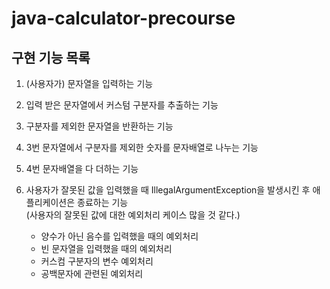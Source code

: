 # java-calculator-precourse

구현 기능 목록
-------------

1. (사용자가) 문자열을 입력하는 기능 

2. 입력 받은 문자열에서 커스텀 구분자를 추출하는 기능   

3. 구분자를 제외한 문자열을 반환하는 기능

4. 3번 문자열에서 구분자를 제외한 숫자를 문자배열로 나누는 기능

5. 4번 문자배열을 다 더하는 기능

6. 사용자가 잘못된 값을 입력했을 때 IllegalArgumentException을 발생시킨 후 애플리케이션은 종료하는 기능   
    (사용자의 잘못된 값에 대한 예외처리 케이스 많을 것 같다.)   
    - 양수가 아닌 음수를 입력했을 때의 예외처리   
    - 빈 문자열을 입력했을 때의 예외처리   
    - 커스컴 구분자의 변수 예외처리   
    - 공백문자에 관련된 예외처리   